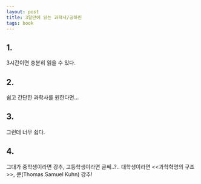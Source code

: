 ```yaml
---
layout: post
title: 3일만에 읽는 과학사/공하린
tags: book
---
```


## 1. 
3시간이면 충분히 읽을 수 있다.

## 2. 
쉽고 간단한 과학사를 원한다면...

## 3. 
그런데 너무 쉽다.

## 4. 
그대가 중학생이라면 강추, 고등학생이라면 글쎄..?.. 대학생이라면 <<과학혁명의 구조>>, 쿤(Thomas Samuel Kuhn) 강추!